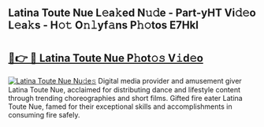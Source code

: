 ## Latina Toute Nue L𝚎a𝚔ed N𝚞𝚍e - Part-yHT Vi𝚍𝚎o L𝚎a𝚔s - H𝚘𝚝 O𝚗𝚕yf𝚊ns P𝚑𝚘tos E7HkI

# <h2><a href="http://kfay28.oniu.top/?m=Latina+Toute+Nue">🔗👉 🔴 Latina Toute Nue P𝚑ot𝚘𝚜 V𝚒d𝚎o</a></h2>

[![Latina Toute Nue Nu𝚍e𝚜](https://i.imgur.com/0qMVB7G.gif)](http://kfay28.oniu.top/?m=Latina+Toute+Nue)
Digital media provider and amusement giver Latina Toute Nue, acclaimed for distributing dance and lifestyle content through trending choreographies and short films. Gifted fire eater Latina Toute Nue, famed for their exceptional skills and accomplishments in consuming fire safely.  

